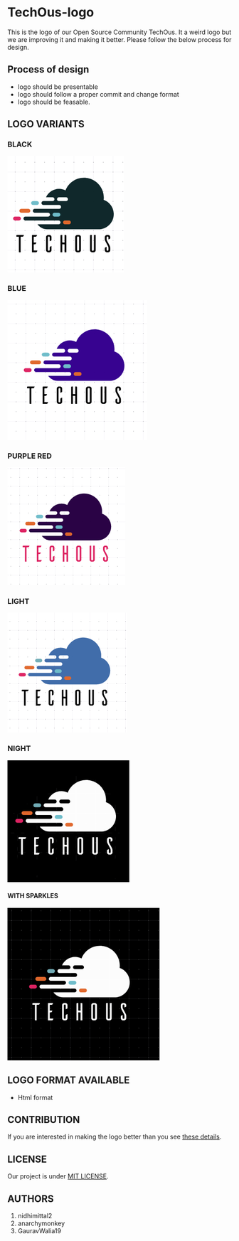 # TechOus-logo

This is the logo of our Open Source Community TechOus. It a weird logo but we are improving it and making it better. Please follow the below process for design.

## Process of design

* logo should be presentable
* logo should follow a proper commit and change format
* logo should be feasable.

## LOGO VARIANTS

### BLACK

![black](logos/black/blackSmall.png)

### BLUE

![blue](logos/blue/blueBlackSmall.png)

### PURPLE RED

![purple red](logos/purple/purpleRedSmall.png)

### LIGHT

![light](logos/light/lightSmall.png)

### NIGHT

![night](logos/night/nightSmall.png)

#### WITH SPARKLES

![night sparkle](logos/night/nightSmallSparkle.png)

## LOGO FORMAT AVAILABLE

* Html format

## CONTRIBUTION

If you are interested in making the logo better than you see [these details](CONTRIBUTING.md).

## LICENSE

Our project is under [MIT LICENSE](LICENSE).

## AUTHORS

1. nidhimittal2
2. anarchymonkey
3. GauravWalia19
